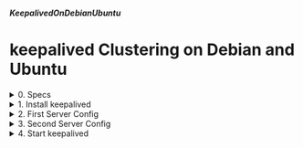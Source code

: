 ##### KeepalivedOnDebianUbuntu 
# keepalived Clustering on Debian and Ubuntu

<details markdown='1'>
<summary>
0. Specs
</summary>
---
- Servers may be Debian 11/12 or Ubuntu 22.04/24.04
- Floating IP Address: 192.168.1.240
- Floating IP address will point to the first server
- SMTP server IP is 192.168.1.150 (optional)

If the first server goes off for any reason, then floating IP address will point to second server. It will return to the first server again when it goes back online.

This looks like clustering only at the network level.

All the necessary services on the first server must be installed on the second server too. (Web server, DB server, mail server etc)

The servers must be in the same network.

Based on the book [Mastering Ubuntu Server 2nd Ed.](https://www.packtpub.com/networking-and-servers/mastering-ubuntu-server-second-edition) by Jay LaCroix. 

I tested the tutorial with Debian 11, Debian 12, Ubuntu 22.04 and Ubuntu 24.04 pairs.


You may establish a full cluster of LAMP stack by:

1. Installing Apache on both servers
2. Configuring the apache and sites equally on the both server
3. Installing MariaDB on both server
4. Establishing Master-Master Replication for Mariadb on 1st and 2nd servers

<br>
</details>

<details markdown='1'>
<summary>
1. Install keepalived
</summary>
---
Install on both the first and the second servers

```
sudo apt update
sudo apt -y install keepalived
```

After the installation, tries to start but cannot because there is no config.

<br>
</details>

<details markdown='1'>
<summary>
2. First Server Config
</summary>
---
### 2.1. Config
Config file location is /etc/keepalived directory, initially empty

Create primary server conf file

```
sudo nano /etc/keepalived/keepalived.conf
```

Fill as below:

```
global_defs {
	notification_email {
	notify@x11.xyz
	}
	notification_email_from keepalived@x11.xyz
	smtp_server 192.168.1.150
	smtp_connect_timeout 30
	router_id mycompany_web_prod
}
vrrp_instance VI_1 {
	smtp_alert
	interface enp0s3
	virtual_router_id 51
	priority 100
	advert_int 5
	virtual_ipaddress {
	192.168.1.240
	}
}
```

### 2.2. Explanations
- global_defs
   - notification_email
      - email address to notify of cluster changes
      - replace notify@x11.xyz with your email
   - notification_email_from keepalived@x11.xyz
      - from address on the email, change as you wish
   - smtp_server
      - smtp server to send the mail through
   - smtp_connect_timeout
      - 30 seconds would be enough
   - router_id
      - Any value to distinguish
- vrrp_instance
   - interface xxxxx
      - the network interface to run keepalived
   - virtual_router_id xx
      - keepalived clusterid (0-255)
      - must be the same on all the cluster members
   - priority xx
      - must be different on each cluster member
      - highest will be master member of the cluster
   - virtual_ip_address
      - floating ip address of the cluster


</details>

<details markdown='1'>
<summary>
3. Second Server Config
</summary>
---
Almost the same as step 2. Just give a smaller number (say 90) for priority.

If you want to add more servers, give them numbers less then 90

<br>
</details>

<details markdown='1'>
<summary>
4. Start keepalived
</summary>
---
Run on both servers

```
sudo systemctl start keepalived
```

You can check the status of your cluster

```
systemctl status -l keepalived
```

</details>

